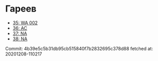 # Гареев
- [35: WA 002](35.md)
- [36: AC](36.md)
- [37: NA](37.md)
- [38: NA](38.md)

Commit: 4b39e5c5b31db95cb515840f7b2832695c378d88
 fetched at: 20201208-110217

